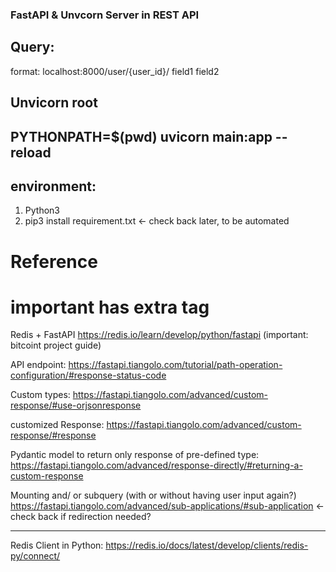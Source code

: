 ### FastAPI & Unvcorn Server in REST API 


## Query:

format: localhost:8000/user/{user_id}/ field1 field2

## Unvicorn root
## PYTHONPATH=$(pwd) uvicorn main:app --reload 

## environment: 
1. Python3
2. pip3 install requirement.txt   <- check back later, to be automated 

# Reference

# important has extra tag
Redis + FastAPI https://redis.io/learn/develop/python/fastapi (important: bitcoint project guide)

API endpoint: https://fastapi.tiangolo.com/tutorial/path-operation-configuration/#response-status-code 

Custom types: https://fastapi.tiangolo.com/advanced/custom-response/#use-orjsonresponse 

customized Response: https://fastapi.tiangolo.com/advanced/custom-response/#response 

Pydantic model to return only response of pre-defined type: https://fastapi.tiangolo.com/advanced/response-directly/#returning-a-custom-response  

Mounting and/ or subquery (with or without having user input again?) https://fastapi.tiangolo.com/advanced/sub-applications/#sub-application <- check back if redirection needed?



-------------------


Redis Client in Python: https://redis.io/docs/latest/develop/clients/redis-py/connect/
 